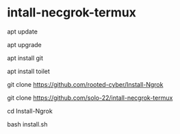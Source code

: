 # intall-necgrok-termux

apt update


apt upgrade


apt install git


apt install toilet

git clone https://github.com/rooted-cyber/Install-Ngrok

git clone https://github.com/solo-22/intall-necgrok-termux

cd Install-Ngrok

bash install.sh
